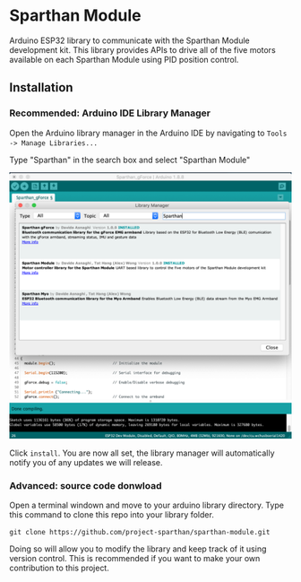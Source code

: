 # Sparthan Module

Arduino ESP32 library to communicate with the Sparthan Module development kit. This library provides APIs to drive all of the five motors available on each Sparthan Module using PID position control.

## Installation

### Recommended: Arduino IDE Library Manager
Open the Arduino library manager in the Arduino IDE by navigating to `Tools -> Manage Libraries...`

Type "Sparthan" in the search box and select "Sparthan Module"

![alt text](https://raw.githubusercontent.com/project-sparthan/project-sparthan.github.io/master/images/library_manager.png)

Click `install`. You are now all set, the library manager will automatically notify you of any updates we will release. 


### Advanced: source code donwload 
Open a terminal windown and move to your arduino library directory. Type this command to clone this repo into your library folder.

    git clone https://github.com/project-sparthan/sparthan-module.git

 Doing so will allow you to modify the library and keep track of it using version control. This is recommended if you want to make your own contribution to this project.